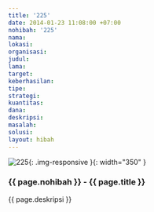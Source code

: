 ```yaml
---
title: '225'
date: 2014-01-23 11:08:00 +07:00
nohibah: '225'
nama: 
lokasi: 
organisasi: 
judul: 
lama: 
target: 
keberhasilan: 
tipe: 
strategi: 
kuantitas: 
dana: 
deskripsi: 
masalah: 
solusi: 
layout: hibah
---
```


![225](/static/img/hibahcms/225.png){: .img-responsive }{: width="350" }

### {{ page.nohibah }} - {{ page.title }}

{{ page.deskripsi }}
